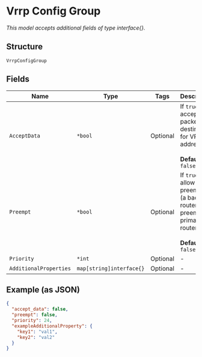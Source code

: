 
# Vrrp Config Group

*This model accepts additional fields of type interface{}.*

## Structure

`VrrpConfigGroup`

## Fields

| Name | Type | Tags | Description |
|  --- | --- | --- | --- |
| `AcceptData` | `*bool` | Optional | If `true`, accept packets destined for VRRP address<br><br>**Default**: `false` |
| `Preempt` | `*bool` | Optional | If `true`, allow preemption (a backup router can preempt a primary router)<br><br>**Default**: `false` |
| `Priority` | `*int` | Optional | - |
| `AdditionalProperties` | `map[string]interface{}` | Optional | - |

## Example (as JSON)

```json
{
  "accept_data": false,
  "preempt": false,
  "priority": 24,
  "exampleAdditionalProperty": {
    "key1": "val1",
    "key2": "val2"
  }
}
```

